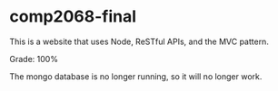 # comp2068-final
<p>This is a website that uses Node, ReSTful APIs, and the MVC pattern.</p>
<p>Grade: 100%</p>
<p>The mongo database is no longer running, so it will no longer work.</p>
